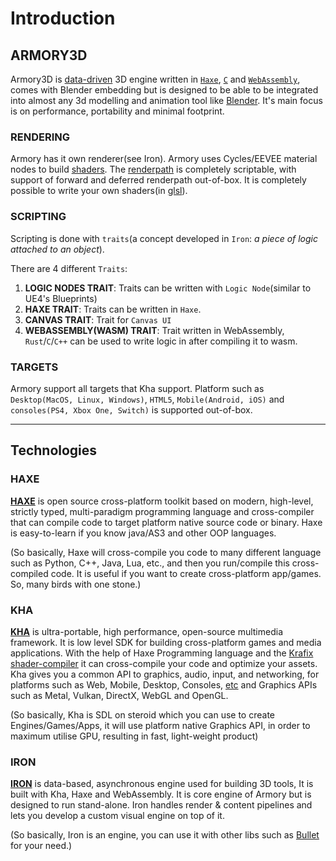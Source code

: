 # Introduction

## ARMORY3D

Armory3D is [data-driven](https://en.wikipedia.org/wiki/Data-driven_programming) 3D engine written in [`Haxe`](https://en.wikipedia.org/wiki/Haxe), [`C`](https://en.wikipedia.org/wiki/C_(programming_language)) and [`WebAssembly`](https://en.wikipedia.org/wiki/WebAssembly), comes with Blender embedding but is designed to be able to be integrated into almost any 3d modelling and animation tool like [Blender](https://en.wikipedia.org/wiki/Blender_(software)). It's main focus is on performance, portability and minimal footprint.

### RENDERING
Armory has it own renderer(see Iron). Armory uses Cycles/EEVEE material nodes to build [shaders](https://en.wikipedia.org/wiki/Shader). The [renderpath](https://en.wikipedia.org/wiki/Graphics_pipeline) is completely scriptable, with support of forward and deferred renderpath out-of-box. It is completely possible to write your own shaders(in [glsl](https://en.wikipedia.org/wiki/OpenGL_Shading_Language)).

### SCRIPTING
Scripting is done with `traits`(a concept developed in `Iron`: *a piece of logic attached to an object*).

There are 4 different `Traits`:
1. **LOGIC NODES TRAIT**: Traits can be written with `Logic Node`(similar to UE4's Blueprints)
2. **HAXE TRAIT**: Traits can be written in `Haxe`.
3. **CANVAS TRAIT**: Trait for `Canvas UI`
4. **WEBASSEMBLY(WASM) TRAIT**: Trait written in WebAssembly, `Rust`/`C`/`C++` can be used to write logic in after compiling it to wasm.

### TARGETS
Armory support all targets that Kha support. Platform such as `Desktop(MacOS, Linux, Windows)`, `HTML5`, `Mobile(Android, iOS)` and `consoles(PS4, Xbox One, Switch)` is supported out-of-box.

---

## Technologies

### HAXE

[**HAXE**](https://haxe.org/) is open source cross-platform toolkit based on modern, high-level, strictly typed, multi-paradigm programming language and cross-compiler that can compile code to target platform native source code or binary. Haxe is easy-to-learn if you know java/AS3 and other OOP languages.

(So basically, Haxe will cross-compile you code to many different language such as Python, C++, Java, Lua, etc., and then you run/compile this cross-compiled code. It is useful if you want to create cross-platform app/games. So, many birds with one stone.)


### KHA

[**KHA**](http://kha.tech/) is ultra-portable, high performance, open-source multimedia framework. It is low level SDK for building cross-platform games and media applications. With the help of Haxe Programming language and the [Krafix shader-compiler](https://github.com/Kode/krafix) it can cross-compile your code and optimize your assets. Kha gives you a common API to graphics, audio, input, and networking, for platforms such as Web, Mobile, Desktop, Consoles, [etc](https://github.com/Kode/Kha/wiki/Features#supported-platforms) and Graphics APIs such as Metal, Vulkan, DirectX, WebGL and OpenGL.

(So basically, Kha is SDL on steroid which you can use to create Engines/Games/Apps, it will use platform native Graphics API, in order to maximum utilise GPU, resulting in fast, light-weight product)


### IRON

[**IRON**](https://github.com/armory3d/iron) is data-based, asynchronous engine used for building 3D tools, It is built with Kha, Haxe and WebAssembly. It is core engine of Armory but is designed to run stand-alone. Iron handles render & content pipelines and lets you develop a custom visual engine on top of it.

(So basically, Iron is an engine, you can use it with other libs such as [Bullet](https://pybullet.org/wordpress/) for your need.)
